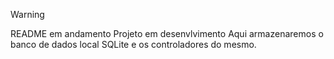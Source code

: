 > [!WARNING]
> README em andamento
> Projeto em desenvlvimento
> Aqui armazenaremos o banco de dados local SQLite e os controladores do mesmo.